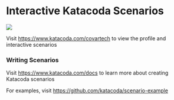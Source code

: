 # Interactive Katacoda Scenarios

[![](http://shields.katacoda.com/katacoda/covartech/count.svg)](https://www.katacoda.com/covartech "Get your profile on Katacoda.com")

Visit https://www.katacoda.com/covartech to view the profile and interactive scenarios

### Writing Scenarios
Visit https://www.katacoda.com/docs to learn more about creating Katacoda scenarios

For examples, visit https://github.com/katacoda/scenario-example
